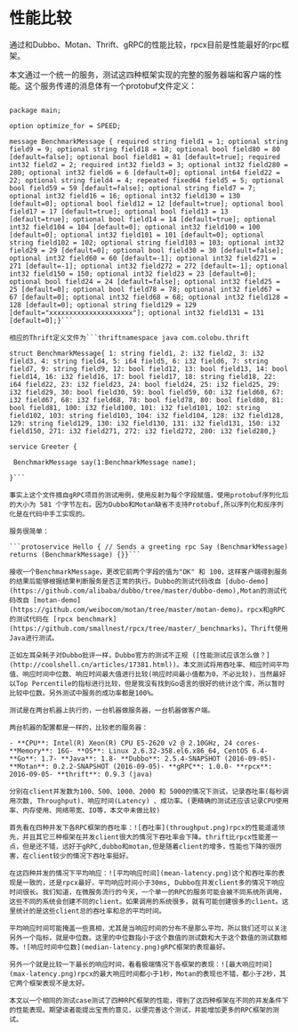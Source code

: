 # 性能比较

通过和Dubbo、Motan、Thrift、gRPC的性能比较，rpcx目前是性能最好的rpc框架。

本文通过一个统一的服务，测试这四种框架实现的完整的服务器端和客户端的性能。这个服务传递的消息体有一个protobuf文件定义：

```protosyntax = "proto2";

package main;

option optimize_for = SPEED;

message BenchmarkMessage { required string field1 = 1; optional string field9 = 9; optional string field18 = 18; optional bool field80 = 80 [default=false]; optional bool field81 = 81 [default=true]; required int32 field2 = 2; required int32 field3 = 3; optional int32 field280 = 280; optional int32 field6 = 6 [default=0]; optional int64 field22 = 22; optional string field4 = 4; repeated fixed64 field5 = 5; optional bool field59 = 59 [default=false]; optional string field7 = 7; optional int32 field16 = 16; optional int32 field130 = 130 [default=0]; optional bool field12 = 12 [default=true]; optional bool field17 = 17 [default=true]; optional bool field13 = 13 [default=true]; optional bool field14 = 14 [default=true]; optional int32 field104 = 104 [default=0]; optional int32 field100 = 100 [default=0]; optional int32 field101 = 101 [default=0]; optional string field102 = 102; optional string field103 = 103; optional int32 field29 = 29 [default=0]; optional bool field30 = 30 [default=false]; optional int32 field60 = 60 [default=-1]; optional int32 field271 = 271 [default=-1]; optional int32 field272 = 272 [default=-1]; optional int32 field150 = 150; optional int32 field23 = 23 [default=0]; optional bool field24 = 24 [default=false]; optional int32 field25 = 25 [default=0]; optional bool field78 = 78; optional int32 field67 = 67 [default=0]; optional int32 field68 = 68; optional int32 field128 = 128 [default=0]; optional string field129 = 129 [default="xxxxxxxxxxxxxxxxxxxxx"]; optional int32 field131 = 131 [default=0];}```

相应的Thrift定义文件为```thriftnamespace java com.colobu.thrift

struct BenchmarkMessage{ 1: string field1, 2: i32 field2, 3: i32 field3, 4: string field4, 5: i64 field5, 6: i32 field6, 7: string field7, 9: string field9, 12: bool field12, 13: bool field13, 14: bool field14, 16: i32 field16, 17: bool field17, 18: string field18, 22: i64 field22, 23: i32 field23, 24: bool field24, 25: i32 field25, 29: i32 field29, 30: bool field30, 59: bool field59, 60: i32 field60, 67: i32 field67, 68: i32 field68, 78: bool field78, 80: bool field80, 81: bool field81, 100: i32 field100, 101: i32 field101, 102: string field102, 103: string field103, 104: i32 field104, 128: i32 field128, 129: string field129, 130: i32 field130, 131: i32 field131, 150: i32 field150, 271: i32 field271, 272: i32 field272, 280: i32 field280,}

service Greeter {

 BenchmarkMessage say(1:BenchmarkMessage name);

}```

事实上这个文件摘自gRPC项目的测试用例，使用反射为每个字段赋值，使用protobuf序列化后的大小为 581 个字节左右。因为Dubbo和Motan缺省不支持Protobuf,所以序列化和反序列化是在代码中手工实现的。

服务很简单：

```protoservice Hello { // Sends a greeting rpc Say (BenchmarkMessage) returns (BenchmarkMessage) {}}```

接收一个BenchmarkMessage，更改它前两个字段的值为"OK" 和 100，这样客户端得到服务的结果后能够根据结果判断服务是否正常的执行。Dubbo的测试代码改自 [dubo-demo](https://github.com/alibaba/dubbo/tree/master/dubbo-demo),Motan的测试代码改自 [motan-demo](https://github.com/weibocom/motan/tree/master/motan-demo)。rpcx和gRPC的测试代码在 [rpcx benchmark](https://github.com/smallnest/rpcx/tree/master/_benchmarks)。Thrift使用Java进行测试。

正如左耳朵耗子对Dubbo批评一样，Dubbo官方的测试不正规 ([性能测试应该怎么做？](http://coolshell.cn/articles/17381.html))。本文测试将用吞吐率、相应时间平均值、响应时间中位数、响应时间最大值进行比较(响应时间最小值都为0，不必比较)，当然最好以Top Percentile的指标进行比较，但是我没有找到Go语言的很好的统计这个库，所以暂时比较中位数。另外测试中服务的成功率都是100%。

测试是在两台机器上执行的，一台机器做服务器，一台机器做客户端。

两台机器的配置都是一样的，比较老的服务器：

- **CPU**: Intel(R) Xeon(R) CPU E5-2620 v2 @ 2.10GHz, 24 cores- **Memory**: 16G- **OS**: Linux 2.6.32-358.el6.x86_64, CentOS 6.4- **Go**: 1.7- **Java**: 1.8- **Dubbo**: 2.5.4-SNAPSHOT (2016-09-05)- **Motan**: 0.2.2-SNAPSHOT (2016-09-05)- **gRPC**: 1.0.0- **rpcx**: 2016-09-05- **thrift**: 0.9.3 (java)

分别在client并发数为100、500、1000、2000 和 5000的情况下测试，记录吞吐率(每秒调用次数, Throughput)、响应时间(Latency) 、成功率。(更精确的测试还应该记录CPU使用率、内存使用、网络带宽、IO等，本文中未做比较)

首先看在四种并发下各RPC框架的吞吐率：![吞吐率](throughput.png)rpcx的性能遥遥领先，并且其它三种框架在并发client很大的情况下吞吐率会下降。thrift比rpcx性能差一点，但是还不错，远好于gRPC,dubbo和motan,但是随着client的增多，性能也下降的很厉害，在client较少的情况下吞吐率挺好。

在这四种并发的情况下平均响应：![平均响应时间](mean-latency.png)这个和吞吐率的表现是一致的，还是rpcx最好，平均响应时间小于30ms, Dubbo在并发client多的情况下响应时间很长。我们知道，在微服务流行的今天，一个单一的RPC的服务可能会被不同系统所调用，这些不同的系统会创建不同的client。如果调用的系统很多，就有可能创建很多的client。这里统计的是这些client总的吞吐率和总的平均时间。

平均响应时间可能掩盖一些真相，尤其是当响应时间的分布不是那么平均，所以我们还可以关注另外一个指标，就是中位数。这里的中位数指小于这个数值的测试数和大于这个数值的测试数相等。![响应时间中位数](median-latency.png)gRPC框架的表现最好。

另外一个就是比较一下最长的响应时间，看看极端情况下各框架的表现：![最大响应时间](max-latency.png)rpcx的最大响应时间都小于1秒，Motan的表现也不错，都小于2秒，其它两个框架表现不是太好。

本文以一个相同的测试case测试了四种RPC框架的性能，得到了这四种框架在不同的并发条件下的性能表现。期望读者能提出宝贵的意见，以便完善这个测试，并能增加更多的RPC框架的测试。
